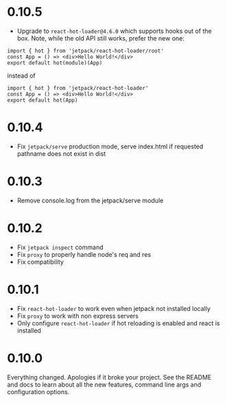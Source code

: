 # 0.10.5

* Upgrade to `react-hot-loader@4.6.0` which supports hooks out of the box. Note, while the old API still works, prefer the new one:

```
import { hot } from 'jetpack/react-hot-loader/root'
const App = () => <div>Hello World!</div>
export default hot(module)(App)
```

instead of

```
import { hot } from 'jetpack/react-hot-loader'
const App = () => <div>Hello World!</div>
export default hot(App)
```

# 0.10.4

* Fix `jetpack/serve` production mode, serve index.html if requested pathname does not exist in dist

# 0.10.3

* Remove console.log from the jetpack/serve module

# 0.10.2

* Fix `jetpack inspect` command
* Fix `proxy` to properly handle node's req and res
* Fix compatibility

# 0.10.1

* Fix `react-hot-loader` to work even when jetpack not installed locally
* Fix `proxy` to work with non express servers
* Only configure `react-hot-loader` if hot reloading is enabled and react is installed

# 0.10.0

Everything changed. Apologies if it broke your project. See the README and docs to learn about all the new features, command line args and configuration options.
